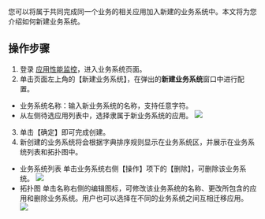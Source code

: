 您可以将属于共同完成同一个业务的相关应用加入新建的业务系统中。本文将为您介绍如何新建业务系统。

## 操作步骤



1.  登录 [应用性能监控](https://console.cloud.tencent.com/monitor/tapm/business/list)，进入业务系统页面。
2.  单击页面左上角的【新建业务系统】，在弹出的**新建业务系统**窗口中进行配置。
   - 业务系统名称：输入新业务系统的名称，支持任意字符。
   - 从左侧待选应用列表中，选择隶属于新业务系统的应用。
	![](https://main.qcloudimg.com/raw/4dc8613b0574411f2781f782f5d7c279.jpg)
3.  单击【确定】即可完成创建。
4. 新创建的业务系统将会根据字典排序规则显示在业务系统区，并展示在业务系统列表和拓扑图中。
 - 业务系统列表
 单击业务系统右侧【操作】项下的【删除】，可删除该业务系统。
 ![](https://main.qcloudimg.com/raw/284911ed25042ad9fb57e6d0c0a99559.jpg)
 - 拓扑图
单击名称右侧的编辑图标，可修改该业务系统的名称、更改所包含的应用和删除业务系统。用户也可以选择在不同的业务系统之间互相迁移应用。
![](https://main.qcloudimg.com/raw/cd516abc74cbd4476eb2cf9e34bc1dde.jpg)
